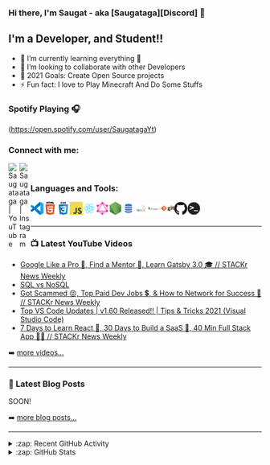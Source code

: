 ### Hi there, I'm Saugat - aka [Saugataga][Discord] 👋


## I'm a Developer, and Student!!


- 🌱 I’m currently learning everything 🤣
- 👯 I’m looking to collaborate with other Developers
- 🥅 2021 Goals: Create Open Source projects
- ⚡ Fun fact: I love to Play Minecraft And Do Some Stuffs

### Spotify Playing 🎧

(https://open.spotify.com/user/SaugatagaYt)

### Connect with me:

[<img align="left" alt="Saugataga | YouTube" width="22px" src="https://cdn.jsdelivr.net/npm/simple-icons@v3/icons/youtube.svg" />][youtube]
[<img align="left" alt="Saugataga | Instagram" width="22px" src="https://cdn.jsdelivr.net/npm/simple-icons@v3/icons/instagram.svg" />][instagram]

<br />

### Languages and Tools:

[<img align="left" alt="Visual Studio Code" width="26px" src="https://raw.githubusercontent.com/github/explore/80688e429a7d4ef2fca1e82350fe8e3517d3494d/topics/visual-studio-code/visual-studio-code.png" />][webdevplaylist]
[<img align="left" alt="HTML5" width="26px" src="https://raw.githubusercontent.com/github/explore/80688e429a7d4ef2fca1e82350fe8e3517d3494d/topics/html/html.png" />][webdevplaylist]
[<img align="left" alt="CSS3" width="26px" src="https://raw.githubusercontent.com/github/explore/80688e429a7d4ef2fca1e82350fe8e3517d3494d/topics/css/css.png" />][cssplaylist]
[<img align="left" alt="JavaScript" width="26px" src="https://raw.githubusercontent.com/github/explore/80688e429a7d4ef2fca1e82350fe8e3517d3494d/topics/javascript/javascript.png" />][jsplaylist]
[<img align="left" alt="React" width="26px" src="https://raw.githubusercontent.com/github/explore/80688e429a7d4ef2fca1e82350fe8e3517d3494d/topics/react/react.png" />][reactplaylist]
[<img align="left" alt="GraphQL" width="26px" src="https://raw.githubusercontent.com/github/explore/80688e429a7d4ef2fca1e82350fe8e3517d3494d/topics/graphql/graphql.png" />][webdevplaylist]
[<img align="left" alt="Node.js" width="26px" src="https://raw.githubusercontent.com/github/explore/80688e429a7d4ef2fca1e82350fe8e3517d3494d/topics/nodejs/nodejs.png" />][webdevplaylist]

[<img align="left" alt="SQL" width="26px" src="https://raw.githubusercontent.com/github/explore/80688e429a7d4ef2fca1e82350fe8e3517d3494d/topics/sql/sql.png" />][webdevplaylist]
[<img align="left" alt="MySQL" width="26px" src="https://raw.githubusercontent.com/github/explore/80688e429a7d4ef2fca1e82350fe8e3517d3494d/topics/mysql/mysql.png" />][webdevplaylist]
[<img align="left" alt="MongoDB" width="26px" src="https://raw.githubusercontent.com/github/explore/80688e429a7d4ef2fca1e82350fe8e3517d3494d/topics/mongodb/mongodb.png" />][webdevplaylist]
[<img align="left" alt="Git" width="26px" src="https://raw.githubusercontent.com/github/explore/80688e429a7d4ef2fca1e82350fe8e3517d3494d/topics/git/git.png" />][webdevplaylist]
[<img align="left" alt="GitHub" width="26px" src="https://raw.githubusercontent.com/github/explore/78df643247d429f6cc873026c0622819ad797942/topics/github/github.png" />][webdevplaylist]
[<img align="left" alt="Terminal" width="26px" src="https://raw.githubusercontent.com/github/explore/80688e429a7d4ef2fca1e82350fe8e3517d3494d/topics/terminal/terminal.png" />][webdevplaylist]

<br />
<br />

---

### 📺 Latest YouTube Videos

<!-- YOUTUBE:START -->
- [Google Like a Pro 💪, Find a Mentor 🦉, Learn Gatsby 3.0 🎓 // STACKr News Weekly](https://www.youtube.com/watch?v=nLSvAHDII_A)
- [SQL vs NoSQL](https://www.youtube.com/watch?v=sG28-D5o9tg)
- [Got Scammed 😡, Top Paid Dev Jobs 💲, & How to Network for Success 📩 // STACKr News Weekly](https://www.youtube.com/watch?v=xQxnLiHz2-A)
- [Top VS Code Updates | v1.60 Released!! | Tips & Tricks 2021 (Visual Studio Code)](https://www.youtube.com/watch?v=cPxiA9enjz0)
- [7 Days to Learn React 🤯, 30 Days to Build a SaaS 💪, 40 Min Full Stack App 🦸‍♀️ // STACKr News Weekly](https://www.youtube.com/watch?v=bsJ7bf1hx74)
<!-- YOUTUBE:END -->

➡️ [more videos...](SOON!)

---

### 📕 Latest Blog Posts

<!-- BLOG-POST-LIST:START -->
SOON!
<!-- BLOG-POST-LIST:END -->

➡️ [more blog posts...](Soon!)

---

<details>
  <summary>:zap: Recent GitHub Activity</summary>
  
<!--START_SECTION:activity-->
1. ❌ Closed PR [#1](https://github.com/Saugataga/spotify-now-playing/pull/1) in [Saugataga/spotify-now-playing](https://github.com/Saugataga/spotify-now-playing)
2. 🗣 Commented on [#1](https://github.com/Saugataga/spotify-now-playing/issues/1) in [Saugataga/spotify-now-playing](https://github.com/Saugataga/spotify-now-playing)
3. ❗️ Closed issue [#8](https://github.com/Saugataga/free-developer-resources/issues/8) in [Saugataga/free-developer-resources](https://github.com/Saugataga/free-developer-resources)
4. 🗣 Commented on [#8](https://github.com/Saugataga/free-developer-resources/issues/8) in [Saugataga/free-developer-resources](https://github.com/Saugataga/free-developer-resources)
5. 🗣 Commented on [#7](https://github.com/Saugataga/free-developer-resources/issues/7) in [Saugataga/free-developer-resources](https://github.com/Saugataga/free-developer-resources)
<!--END_SECTION:activity-->

</details>

<details>
  <summary>:zap: GitHub Stats</summary>

  <img align="left" alt="Saugataga's GitHub Stats" src="https://github-readme-stats.Saugataga.vercel.app/api?username=Saugataga&show_icons=true&hide_border=true" />

</details>

[website]: https:soon!
[youtube]: Soon!
[instagram]: Soon!
[linkedin]: Soon!
[webdevplaylist]: Soon!
[jsplaylist]: soon!
[cssplaylist]: soon!
[reactplaylist]: Soon!
